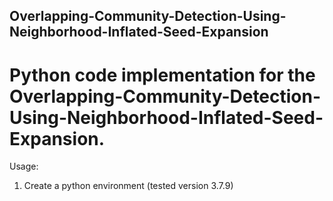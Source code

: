 ## Overlapping-Community-Detection-Using-Neighborhood-Inflated-Seed-Expansion

# Python code implementation for the Overlapping-Community-Detection-Using-Neighborhood-Inflated-Seed-Expansion.

Usage:
1. Create a python environment (tested version 3.7.9)
